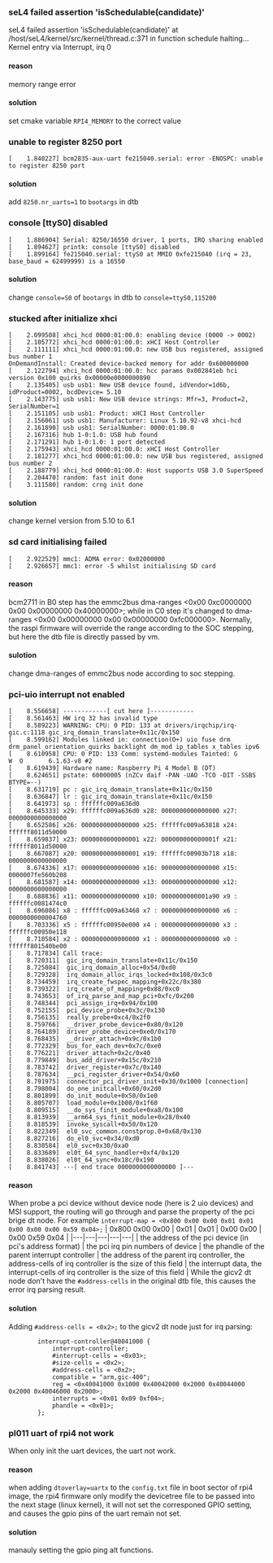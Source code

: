 ### seL4 failed assertion 'isSchedulable(candidate)'
seL4 failed assertion 'isSchedulable(candidate)' at /host/seL4/kernel/src/kernel/thread.c:371 in function schedule
halting...
Kernel entry via Interrupt, irq 0
#### reason
memory range error
#### solution
set cmake variable `RPI4_MEMORY` to the correct value

### unable to register 8250 port
```
[    1.840227] bcm2835-aux-uart fe215040.serial: error -ENOSPC: unable to register 8250 port
```
#### solution
add `8250.nr_uarts=1` to `bootargs` in dtb

### console [ttyS0] disabled
```
[    1.886904] Serial: 8250/16550 driver, 1 ports, IRQ sharing enabled
[    1.894627] printk: console [ttyS0] disabled
[    1.899164] fe215040.serial: ttyS0 at MMIO 0xfe215040 (irq = 23, base_baud = 62499999) is a 16550
```
#### solution
change `console=S0` of `bootargs` in dtb to `console=ttyS0,115200`

### stucked after initialize xhci
```
[    2.099508] xhci_hcd 0000:01:00.0: enabling device (0000 -> 0002)
[    2.105772] xhci_hcd 0000:01:00.0: xHCI Host Controller
[    2.111111] xhci_hcd 0000:01:00.0: new USB bus registered, assigned bus number 1
OnDemandInstall: Created device-backed memory for addr 0x600000000
[    2.122794] xhci_hcd 0000:01:00.0: hcc params 0x002841eb hci version 0x100 quirks 0x00000e0000000890
[    2.135405] usb usb1: New USB device found, idVendor=1d6b, idProduct=0002, bcdDevice= 5.10
[    2.143775] usb usb1: New USB device strings: Mfr=3, Product=2, SerialNumber=1
[    2.151105] usb usb1: Product: xHCI Host Controller
[    2.156061] usb usb1: Manufacturer: Linux 5.10.92-v8 xhci-hcd
[    2.161890] usb usb1: SerialNumber: 0000:01:00.0
[    2.167316] hub 1-0:1.0: USB hub found
[    2.171291] hub 1-0:1.0: 1 port detected
[    2.175943] xhci_hcd 0000:01:00.0: xHCI Host Controller
[    2.181277] xhci_hcd 0000:01:00.0: new USB bus registered, assigned bus number 2
[    2.188779] xhci_hcd 0000:01:00.0: Host supports USB 3.0 SuperSpeed
[    2.204470] random: fast init done
[    3.111580] random: crng init done
```
#### solution
change kernel version from 5.10 to 6.1

### sd card initialising failed
```
[    2.922529] mmc1: ADMA error: 0x02000000
[    2.926657] mmc1: error -5 whilst initialising SD card
```
#### reason
bcm2711 in B0 step has the emmc2bus dma-ranges <0x00 0xc0000000 0x00 0x00000000 0x40000000>; while
in C0 step it's changed to dma-ranges <0x00 0x00000000 0x00 0x00000000 0xfc000000>. 
Normally, the raspi firmware will override the range according to the SOC stepping, but here the dtb file is directly passed by vm.
#### sulotion
change dma-ranges of emmc2bus node according to soc stepping.

### pci-uio interrupt not enabled 
```
[    8.556658] ------------[ cut here ]------------
[    8.561463] HW irq 32 has invalid type
[    8.589223] WARNING: CPU: 0 PID: 133 at drivers/irqchip/irq-gic.c:1118 gic_irq_domain_translate+0x11c/0x150
[    8.599162] Modules linked in: connection(O+) uio fuse drm drm_panel_orientation_quirks backlight dm_mod ip_tables x_tables ipv6
[    8.610958] CPU: 0 PID: 133 Comm: systemd-modules Tainted: G        W  O       6.1.63-v8 #2
[    8.619439] Hardware name: Raspberry Pi 4 Model B (DT)
[    8.624651] pstate: 60000005 (nZCv daif -PAN -UAO -TCO -DIT -SSBS BTYPE=--)
[    8.631719] pc : gic_irq_domain_translate+0x11c/0x150
[    8.636847] lr : gic_irq_domain_translate+0x11c/0x150
[    8.641973] sp : ffffffc009a636d0
[    8.645333] x29: ffffffc009a636d0 x28: 0000000000000000 x27: 0000000000000000
[    8.652586] x26: 0000000000000000 x25: ffffffc009a63818 x24: ffffff8011d50000
[    8.659837] x23: 0000000000000001 x22: 000000000000001f x21: ffffff8011d50000
[    8.667087] x20: 0000000000000001 x19: ffffffc00903b718 x18: 0000000000000000
[    8.674336] x17: 0000000000000000 x16: 0000000000000000 x15: 0000007fe560b208
[    8.681587] x14: 0000000000000000 x13: 0000000000000000 x12: 0000000000000000
[    8.688836] x11: 0000000000000000 x10: 0000000000001a90 x9 : ffffffc0081474c0
[    8.696086] x8 : ffffffc009a63468 x7 : 0000000000000000 x6 : 0000000000004760
[    8.703336] x5 : ffffffc00950e000 x4 : 0000000000000000 x3 : ffffffc00950e118
[    8.710584] x2 : 0000000000000000 x1 : 0000000000000000 x0 : ffffff801540be00
[    8.717834] Call trace:
[    8.720311]  gic_irq_domain_translate+0x11c/0x150
[    8.725084]  gic_irq_domain_alloc+0x54/0xd0
[    8.729328]  irq_domain_alloc_irqs_locked+0x108/0x3c0
[    8.734459]  irq_create_fwspec_mapping+0x22c/0x380
[    8.739322]  irq_create_of_mapping+0x88/0xc0
[    8.743653]  of_irq_parse_and_map_pci+0xfc/0x200
[    8.748344]  pci_assign_irq+0x94/0x100
[    8.752155]  pci_device_probe+0x3c/0x130
[    8.756135]  really_probe+0xc4/0x2f0
[    8.759766]  __driver_probe_device+0x80/0x120
[    8.764189]  driver_probe_device+0xe0/0x170
[    8.768435]  __driver_attach+0x9c/0x1b0
[    8.772329]  bus_for_each_dev+0x7c/0xe0
[    8.776221]  driver_attach+0x2c/0x40
[    8.779849]  bus_add_driver+0x15c/0x210
[    8.783742]  driver_register+0x7c/0x140
[    8.787634]  __pci_register_driver+0x54/0x60
[    8.791975]  connector_pci_driver_init+0x30/0x1000 [connection]
[    8.798004]  do_one_initcall+0x60/0x2d0
[    8.801899]  do_init_module+0x50/0x1e0
[    8.805707]  load_module+0x1b08/0x1f60
[    8.809515]  __do_sys_finit_module+0xa8/0x100
[    8.813939]  __arm64_sys_finit_module+0x28/0x40
[    8.818539]  invoke_syscall+0x50/0x120
[    8.822349]  el0_svc_common.constprop.0+0x68/0x130
[    8.827216]  do_el0_svc+0x34/0xd0
[    8.830584]  el0_svc+0x30/0xa0
[    8.833689]  el0t_64_sync_handler+0xf4/0x120
[    8.838026]  el0t_64_sync+0x18c/0x190
[    8.841743] ---[ end trace 0000000000000000 ]---
```
#### reason
When probe a pci device without device node (here is 2 uio devices) and MSI support, the routing will go through and parse the <interrupt-map> property of the pci brige dt node. For example `interrupt-map = <0x800 0x00 0x00 0x01 0x01 0x00 0x00 0x00 0x59 0x04>;`
| 0x800 0x00 0x00 | 0x01 | 0x01 | 0x00 0x00 | 0x00 0x59 0x04 |
|---|---|---|---|---|
| the address of the pci device (in pci's address format) | the pci irq pin numbers of device | the phandle of the parent interrupt controller | the address of the parent irq controller, the address-cells of irq controller is the size of this field | the interrupt data, the interrupt-cells of irq controller is the size of this field |
While the gicv2 dt node don't have the `#address-cells` in the original dtb file, this causes the error irq parsing result.
#### solution
Adding `#address-cells = <0x2>;` to the gicv2 dt node just for irq parsing:
```
		interrupt-controller@40041000 {
			interrupt-controller;
			#interrupt-cells = <0x03>;
			#size-cells = <0x2>;
			#address-cells = <0x2>;
			compatible = "arm,gic-400";
			reg = <0x40041000 0x1000 0x40042000 0x2000 0x40044000 0x2000 0x40046000 0x2000>;
			interrupts = <0x01 0x09 0xf04>;
			phandle = <0x01>;
		};
```

### pl011 uart of rpi4 not work
When only init the uart devices, the uart not work.

#### reason
when adding `dtoverlay=uartx` to the `config.txt` file in boot sector of rpi4 image, the rpi4 firmware only modify the devicetree file to be passed into the next stage (linux kernel), it will not set the corresponed GPIO setting, and causes the gpio pins of the uart remain not set.

#### solution
manauly setting the gpio ping alt functions.